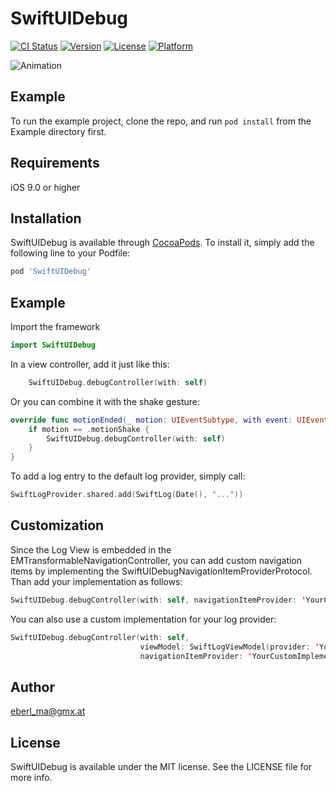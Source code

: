 # SwiftUIDebug

[![CI Status](http://img.shields.io/travis/eberl_ma@gmx.at/SwiftUIDebug.svg?style=flat)](https://travis-ci.org/eberl_ma@gmx.at/SwiftUIDebug)
[![Version](https://img.shields.io/cocoapods/v/SwiftUIDebug.svg?style=flat)](http://cocoapods.org/pods/SwiftUIDebug)
[![License](https://img.shields.io/cocoapods/l/SwiftUIDebug.svg?style=flat)](http://cocoapods.org/pods/SwiftUIDebug)
[![Platform](https://img.shields.io/cocoapods/p/SwiftUIDebug.svg?style=flat)](http://cocoapods.org/pods/SwiftUIDebug)

![Animation](https://thumbs.gfycat.com/MedicalTenderGermanspaniel-size_restricted.gif)

## Example

To run the example project, clone the repo, and run `pod install` from the Example directory first.

## Requirements

iOS 9.0 or higher

## Installation

SwiftUIDebug is available through [CocoaPods](http://cocoapods.org). To install
it, simply add the following line to your Podfile:

```ruby
pod 'SwiftUIDebug'
```

## Example

Import the framework

```swift
import SwiftUIDebug
```

In a view controller, add it just like this:
```Swift
    SwiftUIDebug.debugController(with: self)
```

Or you can combine it with the shake gesture:
```Swift
override func motionEnded(_ motion: UIEventSubtype, with event: UIEvent?) {
    if motion == .motionShake {
        SwiftUIDebug.debugController(with: self)
    }
}
```

To add a log entry to the default log provider, simply call:

```Swift
SwiftLogProvider.shared.add(SwiftLog(Date(), "..."))
```

## Customization

Since the Log View is embedded in the EMTransformableNavigationController, you can add custom navigation items by implementing the SwiftUIDebugNavigationItemProviderProtocol. Than add your implementation as follows:

```Swift
SwiftUIDebug.debugController(with: self, navigationItemProvider: 'YourCustomImplementationOfSwiftUIDebugNavigationItemProviderProtocol')
```

You can also use a custom implementation for your log provider:

```Swift
SwiftUIDebug.debugController(with: self,
                             viewModel: SwiftLogViewModel(provider: 'YourCustomImplementationOfSwiftLogProviderProtocol')
                             navigationItemProvider: 'YourCustomImplementationOfSwiftUIDebugNavigationItemProviderProtocol')
```

## Author

eberl_ma@gmx.at

## License

SwiftUIDebug is available under the MIT license. See the LICENSE file for more info.
